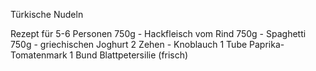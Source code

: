 Türkische Nudeln

Rezept für 5-6 Personen
750g - Hackfleisch vom Rind 
750g - Spaghetti 
750g - griechischen Joghurt 
2 Zehen - Knoblauch 
1 Tube Paprika-Tomatenmark 
1 Bund Blattpetersilie (frisch)
